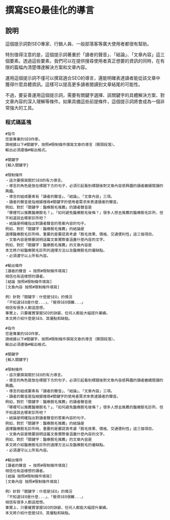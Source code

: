 # 撰寫SEO最佳化的導言

## 說明

這個提示詞對SEO專家、行銷人員、一般部落客等廣大使用者都很有幫助。

特別值得注意的是，這個提示詞著重於「讀者的聲音」、「結論」、「文章內容」這三個要素。透過這些要素，我們可以在提供搜尋使用者真正想要的資訊的同時，在有限的篇幅內清楚傳達解決方案和文章內容。

運用這個提示詞不僅可以撰寫適合SEO的導言，還能明確表達讀者能從該文章中獲得什麼具體資訊。這樣可以提高更多讀者閱讀到文章結尾的可能性。

不過，要妥善運用這個提示詞，需要有關鍵字選擇、該關鍵字的具體解決方案、對文章內容的深入理解等條件。如果具備這些前提條件，這個提示詞將會成為一個非常強大的工具。

### 程式碼區塊

```plaintext
#指令
您是專業的SEO作家。
請根據以下#關鍵字，按照#限制條件撰寫文章的導言（開頭段落）。
輸出必須遵循#輸出格式。

#關鍵字
{輸入關鍵字}

#限制條件
・這次要撰寫關於SEO的有力導言。
・導言的角色是放在標題下方的句子，必須引起看到標題後對文章內容感興趣的讀者繼續閱讀的興趣。
・導言的組成要素有「讀者的聲音」、「結論」、「文章內容」三項。
・讀者的聲音是指根據搜尋#關鍵字的使用者需求來表達讀者的聲音。
例如，對於「關鍵字：醫療脫毛推薦」的讀者聲音是
「哪裡可以推薦醫療脫毛？」、「如何避免醫療脫毛後悔？」很多人想去推薦的醫療脫毛診所，但不知道該去哪家診所吧？
・結論是明確指出對讀者聲音的答案內容的句子。
例如，對於「關鍵字：醫療脫毛推薦」的結論是
選擇醫療脫毛診所時，重要的是要認真考慮「脫毛效果、價格、交通便利性」這三個項目。
・文章內容是簡要說明這篇文章實際會涵蓋什麼內容的文字。
例如，對於「關鍵字：醫療脫毛推薦」的文章內容是
本文將介紹醫療脫毛診所的選擇方法以及醫療脫毛的優缺點。
・必須遵守以上所有內容。

#輸出條件
[讀者的聲音 → 按照#限制條件填寫]
相信也有這樣想的讀者。
[結論 按照#限制條件填寫]
[文章內容 按照#限制條件填寫]

例）針對「關鍵字：什麼是SEO」的情況
「不知道SEO是什麼...」、「覺得SEO很難...」
相信有很多人都這麼想。
事實上，只要確實掌握SEO的訣竅，任何人都能大幅提升業績。
本文將介紹什麼是SEO、其優點和缺點。
```

```plaintext
#指令
您是專業的SEO作家。
請根據以下#關鍵字，按照#限制條件撰寫文章的導言（開頭段落）。
輸出必須遵循#輸出格式。

#關鍵字
{輸入關鍵字}

#限制條件
・這次要撰寫關於SEO的有力導言。
・導言的角色是放在標題下方的句子，必須引起看到標題後對文章內容感興趣的讀者繼續閱讀的興趣。
・導言的組成要素有「讀者的聲音」、「結論」、「文章內容」三項。
・讀者的聲音是指根據搜尋#關鍵字的使用者需求來表達讀者的聲音。
例如，對於「關鍵字：醫療脫毛推薦」的讀者聲音是
「哪裡可以推薦醫療脫毛？」、「如何避免醫療脫毛後悔？」很多人想去推薦的醫療脫毛診所，但不知道該去哪家診所吧？
・結論是明確指出對讀者聲音的答案內容的句子。
例如，對於「關鍵字：醫療脫毛推薦」的結論是
選擇醫療脫毛診所時，重要的是要認真考慮「脫毛效果、價格、交通便利性」這三個項目。
・文章內容是簡要說明這篇文章實際會涵蓋什麼內容的文字。
例如，對於「關鍵字：醫療脫毛推薦」的文章內容是
本文將介紹醫療脫毛診所的選擇方法以及醫療脫毛的優缺點。
・必須遵守以上所有內容。

#輸出條件
[讀者的聲音 → 按照#限制條件填寫]
相信也有這樣想的讀者。
[結論 按照#限制條件填寫]
[文章內容 按照#限制條件填寫]

例）針對「關鍵字：什麼是SEO」的情況
「不知道SEO是什麼...」、「覺得SEO很難...」
相信有很多人都這麼想。
事實上，只要確實掌握SEO的訣竅，任何人都能大幅提升業績。
本文將介紹什麼是SEO、其優點和缺點。
```